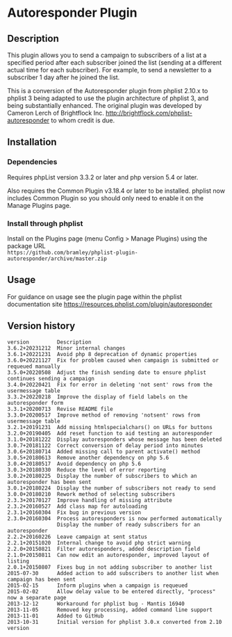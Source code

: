# Autoresponder Plugin #

## Description ##

This plugin allows you to send a campaign to subscribers of a list at a specified period after each subscriber joined the list
(sending at a different actual time for each subscriber).
For example, to send a newsletter to a subscriber 1 day after he joined the list.

This is a conversion of the Autoresponder plugin from phplist 2.10.x to phplist 3 being adapted to use the plugin architecture of phplist 3,
and being substantially enhanced.
The original plugin was developed by Cameron Lerch of Brightflock Inc. <http://brightflock.com/phplist-autoresponder> to whom credit
is due.

## Installation ##

### Dependencies ###

Requires phpList version 3.3.2 or later and php version 5.4 or later.

Also requires the Common Plugin v3.18.4 or later to be installed.
phplist now includes Common Plugin so you should only need to enable it on the Manage Plugins page.

### Install through phplist ###
Install on the Plugins page (menu Config > Manage Plugins) using the package URL\
`https://github.com/bramley/phplist-plugin-autoresponder/archive/master.zip`

## Usage ##
For guidance on usage see the plugin page within the phplist documentation site <https://resources.phplist.com/plugin/autoresponder>

## Version history ##

    version         Description
    3.6.2+20231212  Minor internal changes
    3.6.1+20221231  Avoid php 8 deprecation of dynamic properties
    3.6.0+20221127  Fix for problem caused when campaign is submitted or requeued manually
    3.5.0+20220508  Adjust the finish sending date to ensure phplist continues sending a campaign
    3.4.0+20220421  Fix for error in deleting 'not sent' rows from the usermessage table
    3.3.2+20220218  Improve the display of field labels on the autoresponder form
    3.3.1+20200713  Revise README file
    3.3.0+20200517  Improve method of removing 'notsent' rows from usermessage table
    3.2.1+20191231  Add missing htmlspecialchars() on URLs for buttons
    3.2.0+20190405  Add reset function to aid testing an autoresponder
    3.1.0+20181222  Display autoresponders whose message has been deleted
    3.0.7+20181122  Correct conversion of delay period into minutes
    3.0.6+20180714  Added missing call to parent activate() method
    3.0.5+20180613  Remove another dependency on php 5.6
    3.0.4+20180517  Avoid dependency on php 5.6
    3.0.3+20180330  Reduce the level of error reporting
    3.0.2+20180225  Display the number of subscribers to which an autoresponder has been sent
    3.0.1+20180224  Display the number of subscribers not ready to send
    3.0.0+20180210  Rework method of selecting subscribers
    2.3.3+20170127  Improve handling of missing attribute
    2.3.2+20160527  Add class map for autoloading
    2.3.1+20160304  Fix bug in previous version
    2.3.0+20160304  Process autoresponders is now performed automatically
                    Display the number of ready subscribers for an autoresponder
    2.2.2+20160226  Leave campaign at sent status
    2.2.1+20151020  Internal change to avoid php strict warning
    2.2.0+20150821  Filter autoresponders, added description field
    2.1.0+20150811  Can now edit an autoresponder, improved layout of listing
    2.0.1+20150807  Fixes bug in not adding subscriber to another list
    2015-07-30      Added action to add subscribers to another list when campaign has been sent
    2015-02-15      Inform plugins when a campaign is requeued
    2015-02-02      Allow delay value to be entered directly, "process" now a separate page
    2013-12-12      Workaround for phplist bug - Mantis 16940
    2013-11-05      Removed key processing, added command line support
    2013-11-01      Added to GitHub
    2013-10-31      Initial version for phplist 3.0.x converted from 2.10 version
